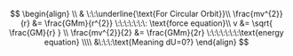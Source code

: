 $$
\begin{align} \\
 & \:\:\underline{\text{For Circular Orbit}}\\
\frac{mv^{2}}{r} &= \frac{GMm}{r^{2}} \:\:\:\:\:\:\: 
\text{force equation}\\
v &= \sqrt{ \frac{GM}{r} } \\
\frac{mv^{2}}{2} &= \frac{GMm}{2r} \:\:\:\:\:\:\:\text{energy equation} \\\\
&\:\:\:\text{Meaning dU=0?}
\end{align}
$$
